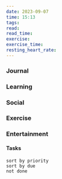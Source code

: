 ```yaml
---
date: 2023-09-07
time: 15:13
tags: 
read:
read_time:
exercise:
exercise_time:
resting_heart_rate: 
---
```


### Journal

### Learning

### Social

### Exercise

### Entertainment

#### Tasks












```tasks
sort by priority
sort by due
not done
```